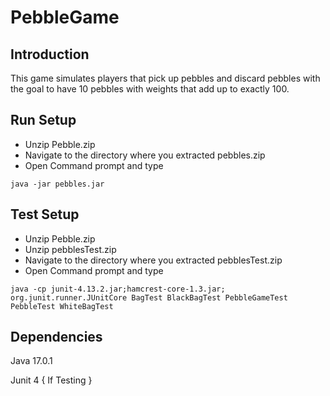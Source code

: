 # PebbleGame


## Introduction 

This game simulates players that pick up pebbles and discard pebbles with the goal to have 10 pebbles with weights that add up to exactly 100.


## Run Setup

* Unzip Pebble.zip
* Navigate to the directory where you extracted pebbles.zip
* Open Command prompt and type
~~~
java -jar pebbles.jar 
~~~


## Test Setup

* Unzip Pebble.zip
* Unzip pebblesTest.zip
* Navigate to the directory where you extracted pebblesTest.zip
* Open Command prompt and type
~~~
java -cp junit-4.13.2.jar;hamcrest-core-1.3.jar; org.junit.runner.JUnitCore BagTest BlackBagTest PebbleGameTest PebbleTest WhiteBagTest
~~~



## Dependencies

Java 17.0.1

Junit 4 { If Testing }

